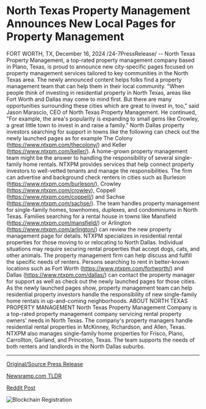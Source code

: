 # North Texas Property Management Announces New Local Pages for Property Management

FORT WORTH, TX, December 16, 2024 /24-7PressRelease/ -- North Texas Property Management, a top-rated property management company based in Plano, Texas, is proud to announce new city-specific pages focused on property management services tailored to key communities in the North Texas area. The newly announced content helps folks find a property management team that can help them in their local community.  "When people think of investing in residential property in North Texas, areas like Fort Worth and Dallas may come to mind first. But there are many opportunities surrounding these cities which are great to invest in, too," said Jason Marascio, CEO of North Texas Property Management. He continued, "For example, the area's popularity is expanding to small gems like Crowley, a great little town to invest in and raise a family."  North Dallas property investors searching for support in towns like the following can check out the newly launched pages as for example The Colony (https://www.ntxpm.com/thecolony/) and Keller (https://www.ntxpm.com/keller/). A home-grown property management team might be the answer to handling the responsibility of several single-family home rentals. NTXPM provides services that help connect property investors to well-vetted tenants and manage the responsibilities. The firm can advertise and background check renters in cities such as Burleson (https://www.ntxpm.com/burleson/), Crowley (https://www.ntxpm.com/crowley), Coppell (https://www.ntxpm.com/coppell/) and Sachse (https://www.ntxpm.com/sachse/).   The team handles property management for single-family homes, townhomes, duplexes, and condominiums in North Texas. Families searching for a rental house in towns like Mansfield (https://www.ntxpm.com/mansfield/) or Arlington (https://www.ntxpm.com/arlington/) can review the new property management page for details. NTXPM specializes in residential rental properties for those moving to or relocating to North Dallas. Individual situations may require securing rental properties that accept dogs, cats, and other animals. The property management firm can help discuss and fulfill the specific needs of renters.  Persons searching to rent in better-known locations such as Fort Worth (https://www.ntxpm.com/fortworth/) and Dallas (https://www.ntxpm.com/dallas/) can contact the property manager for support as well as check out the newly launched pages for those cities. As the newly launched pages show, property management team can help residential property investors handle the responsibility of new single-family home rentals in up-and-coming neighborhoods.  ABOUT NORTH TEXAS PROPERTY MANAGEMENT  North Texas Property Management Company is a top-rated property management company servicing rental property owners' needs in North Texas. The company's property managers handle residential rental properties in McKinney, Richardson, and Allen, Texas. NTXPM also manages single-family home properties for Frisco, Plano, Carrollton, Garland, and Princeton, Texas. The team supports the needs of both renters and landlords in the North Dallas suburbs. 

---

[Original/Source Press Release](https://www.24-7pressrelease.com/press-release/517081/north-texas-property-management-announces-new-local-pages-for-property-management)
                    

[Newsramp.com TLDR](https://newsramp.com/curated-news/north-texas-property-management-announces-new-city-specific-pages-for-property-management-services-in-north-texas-area/95cf6a2618db665bd3b2dac72ad4b543) 

 



[Reddit Post](https://www.reddit.com/r/Business_NewsRamp/comments/1hghju6/north_texas_property_management_announces_new/) 



![Blockchain Registration](https://cdn.newsramp.app/24-7PressRelease/qrcode/2412/17/fastNcCB.webp)